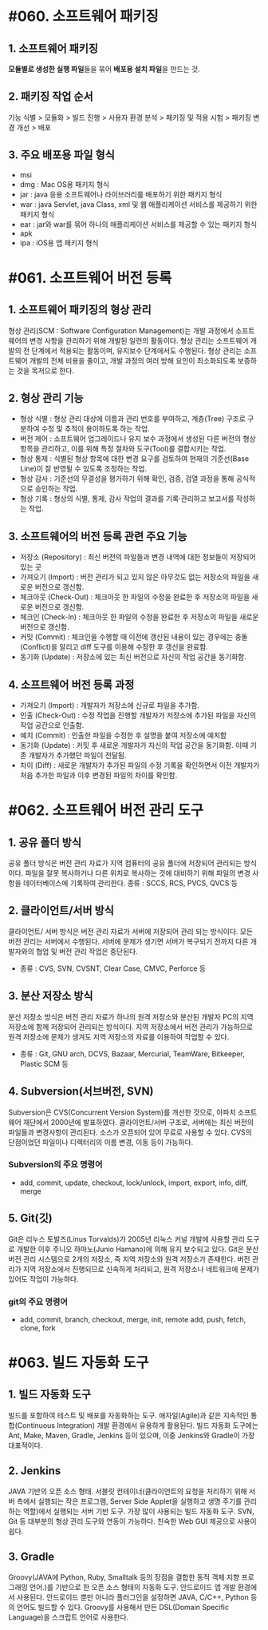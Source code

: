 # #060. 소프트웨어 패키징
## 1. 소프트웨어 패키징
**모듈별로 생성한 실행 파일**들을 묶어 **배포용 설치 파일**을 만드는 것.
## 2. 패키징 작업 순서
기능 식별 > 모듈화 > 빌드 진행 > 사용자 환경 분석 > 패키징 및 적용 시험 > 패키징 변경 개선 > 배포
## 3. 주요 배포용 파일 형식
- msi
- dmg : Mac OS용 패키지 형식
- jar : java 응용 소프트웨어나 라이브러리를 배포하기 위한 패키지 형식
- war : java Servlet, java Class, xml 및 웹 애플리케이션 서비스를 제공하기 위한 패키지 형식
- ear : jar와 war를 묶어 하나의 애플리케이션 서비스를 제공할 수 있는 패키지 형식
- apk
- ipa : iOS용 앱 패키지 형식


# #061. 소프트웨어 버전 등록
## 1. 소프트웨어 패키징의 형상 관리
형상 관리(SCM : Software Configuration Management)는 개발 과정에서 소프트웨어의 변경 사항을 관리하기 위해 개발된 일련의 활동이다.
형상 관리는 소프트웨어 개발의 전 단계에서 적용되는 활동이며, 유지보수 단계에서도 수행된다.
형상 관리는 소프트웨어 개발의 전체 비용을 줄이고, 개발 과정의 여러 방해 요인이 최소화되도록 보증하는 것을 목저으로 한다.
## 2. 형상 관리 기능
- 형상 식별 : 형상 관리 대상에 이름과 관리 번호를 부여하고, 계층(Tree) 구조로 구분하여 수정 및 추적이 용이하도록 하는 작업.
- 버전 제어 : 소프트웨어 업그레이드나 유지 보수 과정에서 생성된 다른 버전의 형상 항목을 관리하고, 이를 위해 특정 절차와 도구(Tool)를 결합시키는 작업.
- 형상 통제 : 식별된 형상 항목에 대한 변경 요구를 검토하여 현재의 기준선(Base Line)이 잘 반영될 수 있도록 조정하는 작업.
- 형상 감사 : 기준선의 무결성을 평가하기 위해 확인, 검증, 검열 과정을 통해 공식적으로 승인하는 작업.
- 형상 기록 : 형상의 식별, 통제, 감사 작업의 결과를 기록·관리하고 보고서를 작성하는 작업.
## 3. 소프트웨어의 버전 등록 관련 주요 기능
- 저장소 (Repository) : 최신 버전의 파일들과 변경 내역에 대한 정보들이 저장되어 있는 곳
- 가져오기 (Import) : 버전 관리가 되고 있지 않은 아무것도 없는 저장소의 파일을 새로운 버전으로 갱신함.
- 체크아웃 (Check-Out) : 체크아웃 한 파일의 수정을 완료한 후 저장소의 파일을 새로운 버전으로 갱신함.
- 체크인 (Check-In) : 체크아웃 한 파일의 수정을 완료한 후 저장소의 파일을 새로운 버전으로 갱신함.
- 커밋 (Commit) : 체크인을 수행할 때 이전에 갱신된 내용이 있는 경우에는 충돌(Conflict)을 알리고 diff 도구를 이용해 수정한 후 갱신을 완료함.
- 동기화 (Update) : 저장소에 있는 최신 버전으로 자신의 작업 공간을 동기화함.
## 4. 소프트웨어 버전 등록 과정
- 가져오기 (Import) : 개발자가 저장소에 신규로 파일을 추가함.
- 인출 (Check-Out) : 수정 작업을 진행할 개발자가 저장소에 추가된 파일을 자신의 작업 공간으로 인출함.
- 예치 (Commit) : 인출한 파일을 수정한 후 설명을 붙여 저장소에 예치함
- 동기화 (Update) : 커밋 후 새로운 개발자가 자신의 작업 공간을 동기화함. 이때 기존 개발자가 추가했던 파일이 전달됨.
- 차이 (Diff) : 새로운 개발자가 추가된 파일의 수정 기록을 확인하면서 이전 개발자가 처음 추가한 파일과 이후 변경된 파일의 차이를 확인함.


# #062. 소프트웨어 버전 관리 도구
## 1. 공유 폴더 방식
공유 폴더 방식은 버전 관리 자료가 지역 컴퓨터의 공유 폴더에 저장되어 관리되는 방식이다.
파일을 잘못 복사하거나 다른 위치로 복사하는 것에 대비하기 위해 파일의 변경 사항을 데이터베이스에 기록하여 관리한다.
종류 : SCCS, RCS, PVCS, QVCS 등
## 2. 클라이언트/서버 방식
클라이언트/ 서버 방식은 버전 관리 자료가 서버에 저장되어 관리 되는 방식이다.
모든 버전 관리는 서버에서 수행된다.
서버에 문제가 생기면 서버가 복구되기 전까지 다른 개발자와의 협업 및 버전 관리 작업은 중단된다.
- 종류 : CVS, SVN, CVSNT, Clear Case, CMVC, Perforce 등
## 3. 분산 저장소 방식
분산 저장소 방식은 버전 관리 자료가 하나의 원격 저장소와 분산된 개발자 PC의 지역 저장소에 함께 저장되어 관리되는 방식이다.
지역 저장소에서 버전 관리가 가능하므로 원격 저장소에 문제가 생겨도 지역 저장소의 자료를 이용하여 작업할 수 있다.
- 종류 : Git, GNU arch, DCVS, Bazaar, Mercurial, TeamWare, Bitkeeper, Plastic SCM 등
## 4. Subversion(서브버전, SVN)
Subversion은 CVS(Concurrent Version System)를 개선한 것으로, 아파치 소프트웨어 재단에서 2000년에 발표하였다.
클라이언트/서버 구조로, 서버에는 최신 버전의 파일들과 변경사항이 관리된다.
소스가 오픈되어 있어 무료로 사용할 수 있다.
CVS의 단점이었던 파일이나 디렉터리의 이름 변경, 이동 등이 가능하다.
### Subversion의 주요 명령어
- add, commit, update, checkout, lock/unlock, import, export, info, diff, merge
## 5. Git(깃)
Git은 리누스 토발즈(Linus Torvalds)가 2005년 리눅스 커널 개발에 사용할 관리 도구로 개발한 이후 주니오 하마노(Junio Hamano)에 의해 유지 보수되고 있다.
Git은 분산 버전 관리 시스템으로 2개의 저장소, 즉 지역 저장소와 원격 저장소가 존재한다.
버전 관리가 지역 저장소에서 진행되므로 신속하게 처리되고, 원격 저장소나 네트워크에 문제가 있어도 작업이 가능하다.
### git의 주요 명령어
- add, commit, branch, checkout, merge, init, remote add, push, fetch, clone, fork


# #063. 빌드 자동화 도구
## 1. 빌드 자동화 도구
빌드를 포함하여 테스트 및 배포를 자동화하는 도구.
애자일(Agile)과 같은 지속적인 통합(Continuous Integration) 개발 환경에서 유용하게 활용된다.
빌드 자동화 도구에는 Ant, Make, Maven, Gradle, Jenkins 등이 있으며, 이중 Jenkins와 Gradle이 가장 대표적이다.
## 2. Jenkins
JAVA 기반의 오픈 소스 형태. 서블릿 컨테이너(클라이언트의 요청을 처리하기 위해 서버 측에서 실행되는 작은 프로그램, Server Side Applet을 실행하고 생명 주기를 관리하는 역할)에서 실행되는 서버 기반 도구.
가장 많이 사용되는 빌드 자동화 도구.
SVN, Git 등 대부분의 형상 관리 도구와 연동이 가능하다.
친숙한 Web GUI 제공으로 사용이 쉽다.
## 3. Gradle
Groovy(JAVA에 Python, Ruby, Smalltalk 등의 장점을 결합한 동적 객체 지향 프로그래밍 언어.)를 기반으로 한 오픈 소스 형태의 자동화 도구.
안드로이드 앱 개발 환경에서 사용된다.
안드로이드 뿐만 아니라 플러그인을 설정하면 JAVA, C/C++, Python 등의 언어도 빌드할 수 있다.
Groovy를 사용해서 만든 DSL(Domain Specific Language)을 스크립트 언어로 사용한다.